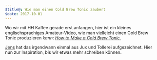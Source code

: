 ```yaml
---
$title@: Wie man einen Cold Brew Tonic zaubert
$date: 2017-10-01
---
```


Wo wir mit HH Kaffee gerade erst anfangen, hier ist ein kleines englischsprachiges Amateur-Video, wie man vielleicht einen Cold Brew Tonic produzieren _kann_: [_How to Make a Cold Brew Tonic._](https://www.youtube.com/watch?v=AbHJui7eLx0)

[Jens]([url('/content/pages/about.md')]) hat das irgendwann einmal aus Jux und Tollerei aufgezeichnet. Hier nun zur Inspiration, bis wir etwas mehr schreiben können.